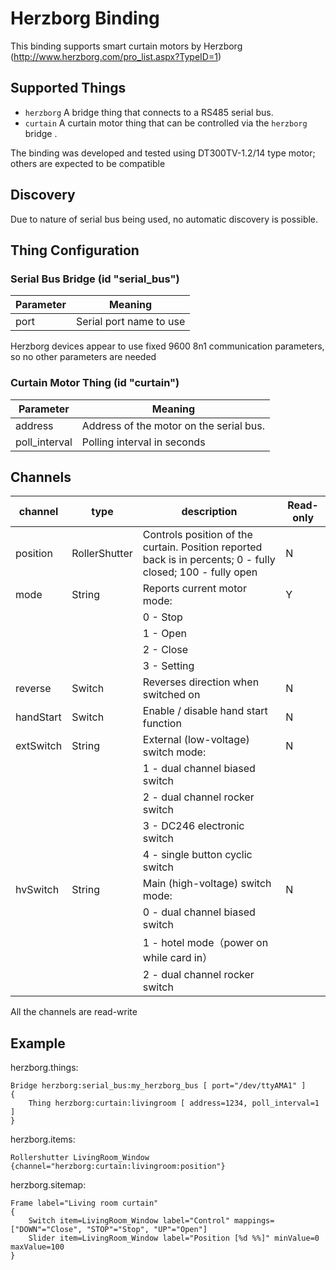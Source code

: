 # Herzborg Binding

This binding supports smart curtain motors by Herzborg (http://www.herzborg.com/pro_list.aspx?TypeID=1)

## Supported Things

- `herzborg` A bridge thing that connects to a RS485 serial bus.
- `curtain` A curtain motor thing that can be controlled via the `herzborg` bridge .

The binding was developed and tested using DT300TV-1.2/14 type motor; others are expected to be compatible

## Discovery

Due to nature of serial bus being used, no automatic discovery is possible.

## Thing Configuration

### Serial Bus Bridge (id "serial_bus")

| Parameter | Meaning                                                 |
|-----------|---------------------------------------------------------|
| port      | Serial port name to use                                 |

Herzborg devices appear to use fixed 9600 8n1 communication parameters, so no other parameters are needed

### Curtain Motor Thing (id "curtain")

| Parameter     | Meaning                                                 |
|---------------|---------------------------------------------------------|
| address       | Address of the motor on the serial bus.                 |
| poll_interval | Polling interval in seconds                             |

## Channels

| channel    | type          | description                                   | Read-only |
|------------|---------------|-----------------------------------------------|-----------|
| position   | RollerShutter | Controls position of the curtain. Position reported back is in percents; 0 - fully closed; 100 - fully open | N |
| mode       | String        | Reports current motor mode:                   | Y |
|            |               | 0 - Stop                                      |   |
|            |               | 1 - Open                                      |   |
|            |               | 2 - Close                                     |   |
|            |               | 3 - Setting                                   |   |
| reverse    | Switch        | Reverses direction when switched on           | N |
| handStart  | Switch        | Enable / disable hand start function          | N |
| extSwitch  | String        | External (low-voltage) switch mode:           | N |
|            |               | 1 - dual channel biased switch                |   |
|            |               | 2 - dual channel rocker switch                |   |
|            |               | 3 - DC246 electronic switch                   |   |
|            |               | 4 - single button cyclic switch               |   |
| hvSwitch   | String        | Main (high-voltage) switch mode:              | N |
|            |               | 0 - dual channel biased switch                |   |
|            |               | 1 - hotel mode（power on while card in）        |   |
|            |               | 2 - dual channel rocker switch                |   |

All the channels are read-write

## Example

herzborg.things:

```
Bridge herzborg:serial_bus:my_herzborg_bus [ port="/dev/ttyAMA1" ]
{
    Thing herzborg:curtain:livingroom [ address=1234, poll_interval=1 ]
}
```

herzborg.items:

```
Rollershutter LivingRoom_Window {channel="herzborg:curtain:livingroom:position"}
```

herzborg.sitemap:

```
Frame label="Living room curtain"
{
    Switch item=LivingRoom_Window label="Control" mappings=["DOWN"="Close", "STOP"="Stop", "UP"="Open"]
    Slider item=LivingRoom_Window label="Position [%d %%]" minValue=0 maxValue=100
}

```
